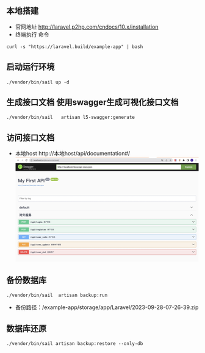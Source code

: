 ## 本地搭建 
* 官网地址 http://laravel.p2hp.com/cndocs/10.x/installation
* 终端执行 命令
```
curl -s "https://laravel.build/example-app" | bash
```
## 启动运行环境
```
./vendor/bin/sail up -d  
```
## 生成接口文档 使用swagger生成可视化接口文档
```
./vendor/bin/sail   artisan l5-swagger:generate
```
## 访问接口文档
* 本地host http://本地host/api/documentation#/
![](https://github.com/secretgao/test_laravel8/blob/main/1695864399281.jpg)


## 备份数据库
```
./vendor/bin/sail  artisan backup:run
```
* 备份路径：/example-app/storage/app/Laravel/2023-09-28-07-26-39.zip
## 数据库还原
```
./vendor/bin/sail artisan backup:restore --only-db
```

